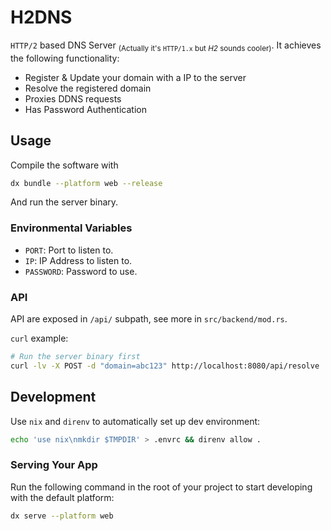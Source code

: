 # H2DNS

`HTTP/2` based DNS Server <sub>(Actually it's `HTTP/1.x` but *H2* sounds cooler)</sub>.
It achieves the following functionality:

- Register & Update your domain with a IP to the server
- Resolve the registered domain
- Proxies DDNS requests
- Has Password Authentication

## Usage

Compile the software with 

```bash
dx bundle --platform web --release
```

And run the server binary.

### Environmental Variables

- `PORT`: Port to listen to.
- `IP`: IP Address to listen to.
- `PASSWORD`: Password to use.

### API

API are exposed in `/api/` subpath, see more in `src/backend/mod.rs`.

`curl` example:

```bash
# Run the server binary first
curl -lv -X POST -d "domain=abc123" http://localhost:8080/api/resolve
```

## Development

Use `nix` and `direnv` to automatically set up dev environment:

```bash
echo 'use nix\nmkdir $TMPDIR' > .envrc && direnv allow .
```

### Serving Your App

Run the following command in the root of your project to start developing with the default platform:

```bash
dx serve --platform web
```

